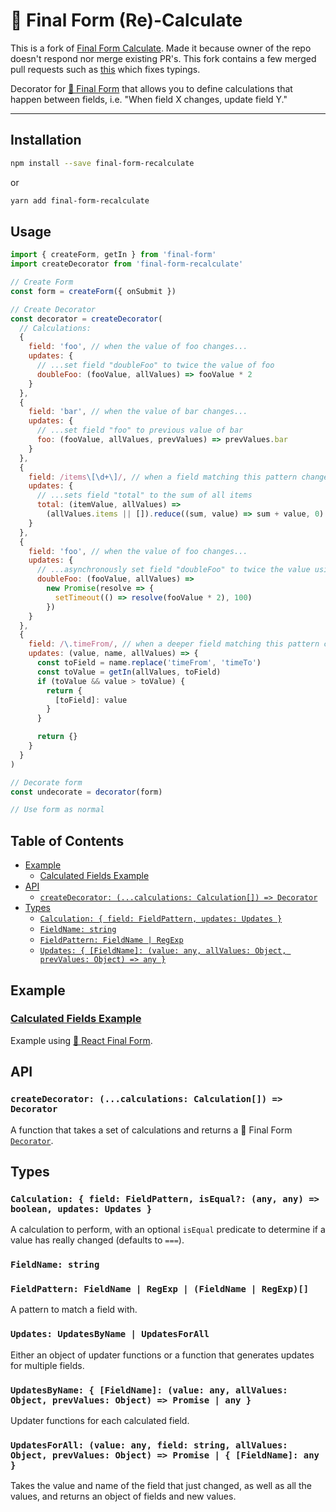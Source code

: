 # 🏁 Final Form (Re)-Calculate

This is a fork of [Final Form Calculate](https://github.com/final-form/final-form-calculate). Made it because owner of the repo doesn't respond nor merge existing PR's.
This fork contains a few merged pull requests such as [this](https://github.com/final-form/final-form-calculate/pull/39) which fixes typings.

Decorator for [🏁 Final Form](https://github.com/final-form/final-form) that
allows you to define calculations that happen between fields, i.e. "When field X
changes, update field Y."

---

## Installation

```bash
npm install --save final-form-recalculate
```

or

```bash
yarn add final-form-recalculate
```

## Usage

```js
import { createForm, getIn } from 'final-form'
import createDecorator from 'final-form-recalculate'

// Create Form
const form = createForm({ onSubmit })

// Create Decorator
const decorator = createDecorator(
  // Calculations:
  {
    field: 'foo', // when the value of foo changes...
    updates: {
      // ...set field "doubleFoo" to twice the value of foo
      doubleFoo: (fooValue, allValues) => fooValue * 2
    }
  },
  {
    field: 'bar', // when the value of bar changes...
    updates: {
      // ...set field "foo" to previous value of bar
      foo: (fooValue, allValues, prevValues) => prevValues.bar
    }
  },
  {
    field: /items\[\d+\]/, // when a field matching this pattern changes...
    updates: {
      // ...sets field "total" to the sum of all items
      total: (itemValue, allValues) =>
        (allValues.items || []).reduce((sum, value) => sum + value, 0)
    }
  },
  {
    field: 'foo', // when the value of foo changes...
    updates: {
      // ...asynchronously set field "doubleFoo" to twice the value using a promise
      doubleFoo: (fooValue, allValues) =>
        new Promise(resolve => {
          setTimeout(() => resolve(fooValue * 2), 100)
        })
    }
  },
  {
    field: /\.timeFrom/, // when a deeper field matching this pattern changes...
    updates: (value, name, allValues) => {
      const toField = name.replace('timeFrom', 'timeTo')
      const toValue = getIn(allValues, toField)
      if (toValue && value > toValue) {
        return {
          [toField]: value
        }
      }

      return {}
    }
  }
)

// Decorate form
const undecorate = decorator(form)

// Use form as normal
```

## Table of Contents

<!-- START doctoc generated TOC please keep comment here to allow auto update -->

<!-- DON'T EDIT THIS SECTION, INSTEAD RE-RUN doctoc TO UPDATE -->

<!-- DON'T EDIT THIS SECTION, INSTEAD RE-RUN doctoc TO UPDATE -->

- [Example](#example)
  - [Calculated Fields Example](#calculated-fields-example)
- [API](#api)
  - [`createDecorator: (...calculations: Calculation[]) => Decorator`](#createdecorator-calculations-calculation--decorator)
- [Types](#types)
  - [`Calculation: { field: FieldPattern, updates: Updates }`](#calculation--field-fieldpattern-updates-updates-)
  - [`FieldName: string`](#fieldname-string)
  - [`FieldPattern: FieldName | RegExp`](#fieldpattern-fieldname--regexp)
  - [`Updates: { [FieldName]: (value: any, allValues: Object, prevValues: Object) => any }`](#updates--fieldname-value-any-allvalues-object--any-)

<!-- END doctoc generated TOC please keep comment here to allow auto update -->

## Example

### [Calculated Fields Example](https://codesandbox.io/s/oq52p6v96y)

Example using
[🏁 React Final Form](https://github.com/final-form/react-final-form#-react-final-form).

## API

### `createDecorator: (...calculations: Calculation[]) => Decorator`

A function that takes a set of calculations and returns a 🏁 Final Form
[`Decorator`](https://github.com/final-form/final-form#decorator-form-formapi--unsubscribe).

## Types

### `Calculation: { field: FieldPattern, isEqual?: (any, any) => boolean, updates: Updates }`

A calculation to perform, with an optional `isEqual` predicate to determine if a value has really changed (defaults to `===`).

### `FieldName: string`

### `FieldPattern: FieldName | RegExp | (FieldName | RegExp)[]`

A pattern to match a field with.

### `Updates: UpdatesByName | UpdatesForAll`

Either an object of updater functions or a function that generates updates for multiple fields.

### `UpdatesByName: { [FieldName]: (value: any, allValues: Object, prevValues: Object) => Promise | any }`

Updater functions for each calculated field.

### `UpdatesForAll: (value: any, field: string, allValues: Object, prevValues: Object) => Promise | { [FieldName]: any }`

Takes the value and name of the field that just changed, as well as all the values, and returns an object of fields and new values.

